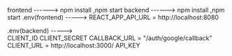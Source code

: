 frontend   ------> npm install ,npm start
backend   ------> npm install ,npm start
.env(frontend)  -----> REACT_APP_API_URL = http://localhost:8080

.env(backend)  ----->  
CLIENT_ID
CLIENT_SECRET
CALLBACK_URL = "/auth/google/callback"
CLIENT_URL = http://localhost:3000/
API_KEY
